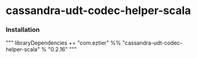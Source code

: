 # cassandra-udt-codec-helper-scala

### Installation

"""
libraryDependencies += "com.eztier" %% "cassandra-udt-codec-helper-scala" % "0.2.16"
"""
